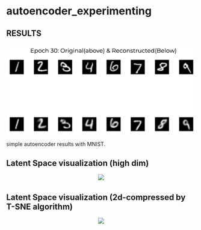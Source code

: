 # autoencoder_experimenting
## RESULTS

<p align="center">
  <img src="https://github.com/henryhmko/autoencoder_experimenting/blob/main/misc/autoencoder_mnist.png" width="640"/>
</p>

simple autoencoder results with MNIST.

## Latent Space visualization (high dim)
<p align="center">
  <img src="https://github.com/henryhmko/autoencoder_experimenting/blob/main/misc/laten_space_vis_HIGHDIM.png" width="640"/>
</p>

## Latent Space visualization (2d-compressed by T-SNE algorithm)
<p align="center">
  <img src="https://github.com/henryhmko/autoencoder_experimenting/blob/main/misc/laten_space_vis_TSNE.png" width="640"/>
</p>
